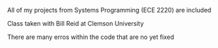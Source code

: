 All of my projects from Systems Programming (ECE 2220) are included

Class taken with Bill Reid at Clemson University

There are many erros within the code that are no yet fixed
